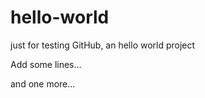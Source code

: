 hello-world
===========

just for testing GitHub, an hello world project

Add some lines... 

and one more...
